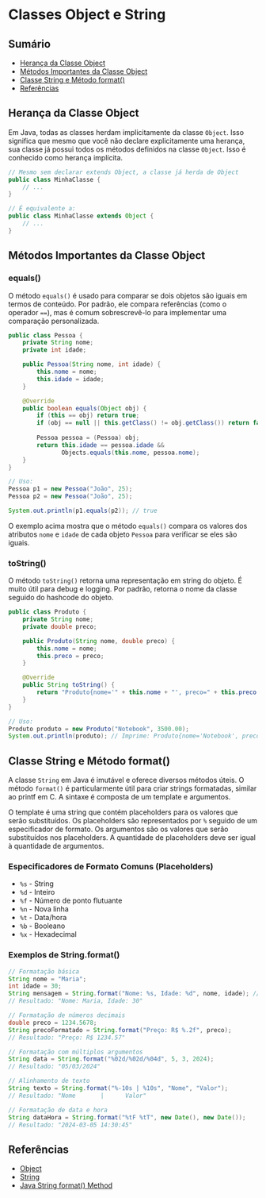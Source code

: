 # Classes Object e String

## Sumário
- [Herança da Classe Object](#herança-da-classe-object)
- [Métodos Importantes da Classe Object](#métodos-importantes-da-classe-object)
- [Classe String e Método format()](#classe-string-e-método-format)
- [Referências](#referências)

## Herança da Classe Object

Em Java, todas as classes herdam implicitamente da classe `Object`. Isso significa que mesmo que você não declare explicitamente uma herança, sua classe já possui todos os métodos definidos na classe `Object`. Isso é conhecido como herança implícita.

```java
// Mesmo sem declarar extends Object, a classe já herda de Object
public class MinhaClasse {
    // ...
}

// É equivalente a:
public class MinhaClasse extends Object {
    // ...
}
```

## Métodos Importantes da Classe Object

### equals()

O método `equals()` é usado para comparar se dois objetos são iguais em termos de conteúdo. Por padrão, ele compara referências (como o operador `==`), mas é comum sobrescrevê-lo para implementar uma comparação personalizada.

```java
public class Pessoa {
    private String nome;
    private int idade;

    public Pessoa(String nome, int idade) {
        this.nome = nome;
        this.idade = idade;
    }

    @Override
    public boolean equals(Object obj) {
        if (this == obj) return true;
        if (obj == null || this.getClass() != obj.getClass()) return false;
        
        Pessoa pessoa = (Pessoa) obj;
        return this.idade == pessoa.idade && 
               Objects.equals(this.nome, pessoa.nome);
    }
}

// Uso:
Pessoa p1 = new Pessoa("João", 25);
Pessoa p2 = new Pessoa("João", 25);

System.out.println(p1.equals(p2)); // true
```

O exemplo acima mostra que o método `equals()` compara os valores dos atributos `nome` e `idade` de cada objeto `Pessoa` para verificar se eles são iguais.

### toString()

O método `toString()` retorna uma representação em string do objeto. É muito útil para debug e logging. Por padrão, retorna o nome da classe seguido do hashcode do objeto.

```java
public class Produto {
    private String nome;
    private double preco;

    public Produto(String nome, double preco) {
        this.nome = nome;
        this.preco = preco;
    }

    @Override
    public String toString() {
        return "Produto{nome='" + this.nome + "', preco=" + this.preco + "}";
    }
}

// Uso:
Produto produto = new Produto("Notebook", 3500.00);
System.out.println(produto); // Imprime: Produto{nome='Notebook', preco=3500.0}
```

## Classe String e Método format()

A classe `String` em Java é imutável e oferece diversos métodos úteis. O método `format()` é particularmente útil para criar strings formatadas, similar ao printf em C. A sintaxe é composta de um template e argumentos.

O template é uma string que contém placeholders para os valores que serão substituídos. Os placeholders são representados por `%` seguido de um especificador de formato. Os argumentos são os valores que serão substituídos nos placeholders. A quantidade de placeholders deve ser igual à quantidade de argumentos.

### Especificadores de Formato Comuns (Placeholders)

- `%s` - String
- `%d` - Inteiro
- `%f` - Número de ponto flutuante
- `%n` - Nova linha
- `%t` - Data/hora
- `%b` - Booleano
- `%x` - Hexadecimal

### Exemplos de String.format()

```java
// Formatação básica
String nome = "Maria";
int idade = 30;
String mensagem = String.format("Nome: %s, Idade: %d", nome, idade); // Os placeholders são %s e %d. Os argumentos são as variáveis nome e idade.
// Resultado: "Nome: Maria, Idade: 30"

// Formatação de números decimais
double preco = 1234.5678;
String precoFormatado = String.format("Preço: R$ %.2f", preco);
// Resultado: "Preço: R$ 1234.57"

// Formatação com múltiplos argumentos
String data = String.format("%02d/%02d/%04d", 5, 3, 2024);
// Resultado: "05/03/2024"

// Alinhamento de texto
String texto = String.format("%-10s | %10s", "Nome", "Valor");
// Resultado: "Nome       |      Valor"

// Formatação de data e hora
String dataHora = String.format("%tF %tT", new Date(), new Date());
// Resultado: "2024-03-05 14:30:45"
```

## Referências

- [Object](https://docs.oracle.com/javase/8/docs/api/java/lang/Object.html)
- [String](https://docs.oracle.com/javase/8/docs/api/java/lang/String.html)
- [Java String format() Method](https://www.w3schools.com/java/ref_string_format.asp)
